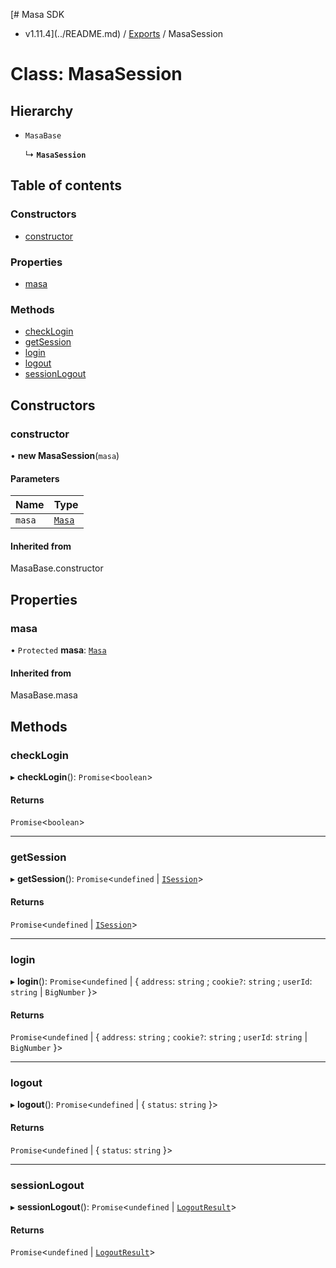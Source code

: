 [# Masa SDK
 - v1.11.4](../README.md) / [Exports](../modules.md) / MasaSession

# Class: MasaSession

## Hierarchy

- `MasaBase`

  ↳ **`MasaSession`**

## Table of contents

### Constructors

- [constructor](MasaSession.md#constructor)

### Properties

- [masa](MasaSession.md#masa)

### Methods

- [checkLogin](MasaSession.md#checklogin)
- [getSession](MasaSession.md#getsession)
- [login](MasaSession.md#login)
- [logout](MasaSession.md#logout)
- [sessionLogout](MasaSession.md#sessionlogout)

## Constructors

### constructor

• **new MasaSession**(`masa`)

#### Parameters

| Name | Type |
| :------ | :------ |
| `masa` | [`Masa`](Masa.md) |

#### Inherited from

MasaBase.constructor

## Properties

### masa

• `Protected` **masa**: [`Masa`](Masa.md)

#### Inherited from

MasaBase.masa

## Methods

### checkLogin

▸ **checkLogin**(): `Promise`<`boolean`\>

#### Returns

`Promise`<`boolean`\>

___

### getSession

▸ **getSession**(): `Promise`<`undefined` \| [`ISession`](../interfaces/ISession.md)\>

#### Returns

`Promise`<`undefined` \| [`ISession`](../interfaces/ISession.md)\>

___

### login

▸ **login**(): `Promise`<`undefined` \| { `address`: `string` ; `cookie?`: `string` ; `userId`: `string` \| `BigNumber`  }\>

#### Returns

`Promise`<`undefined` \| { `address`: `string` ; `cookie?`: `string` ; `userId`: `string` \| `BigNumber`  }\>

___

### logout

▸ **logout**(): `Promise`<`undefined` \| { `status`: `string`  }\>

#### Returns

`Promise`<`undefined` \| { `status`: `string`  }\>

___

### sessionLogout

▸ **sessionLogout**(): `Promise`<`undefined` \| [`LogoutResult`](../interfaces/LogoutResult.md)\>

#### Returns

`Promise`<`undefined` \| [`LogoutResult`](../interfaces/LogoutResult.md)\>
